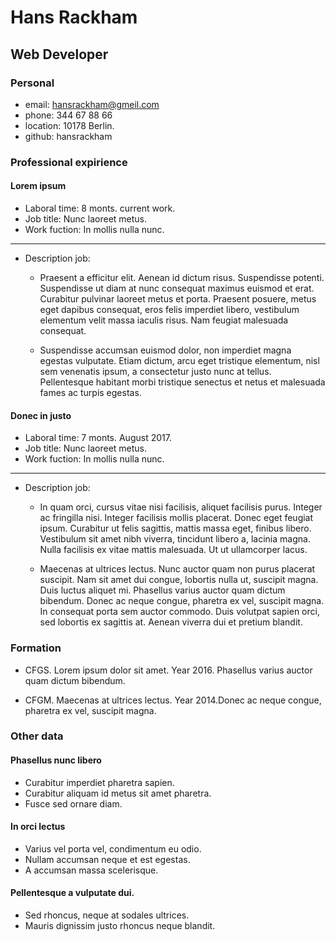 <div markdown="1" id="personal_brand" class="text">

# Hans Rackham

## Web Developer

</div>

<div markdown="1" id="personal_data" class="text">

### Personal

+ email: hansrackham@gmeil.com
+ phone: 344 67 88 66
+ location: 10178 Berlin.
+ github: hansrackham

</div>

<div markdown="1" id="expirience" class="text">

### Professional expirience

#### Lorem ipsum
+ Laboral time: 8 monts. current work.
+ Job title: Nunc laoreet metus.
+ Work fuction: In mollis nulla nunc.
-----

- Description job:
    - Praesent a efficitur elit. Aenean id dictum risus. Suspendisse potenti. Suspendisse ut diam at nunc consequat maximus euismod et erat. Curabitur pulvinar laoreet metus et porta. Praesent posuere, metus eget dapibus consequat, eros felis imperdiet libero, vestibulum elementum velit massa iaculis risus. Nam feugiat malesuada consequat.

    - Suspendisse accumsan euismod dolor, non imperdiet magna egestas vulputate. Etiam dictum, arcu eget tristique elementum, nisl sem venenatis ipsum, a consectetur justo nunc at tellus. Pellentesque habitant morbi tristique senectus et netus et malesuada fames ac turpis egestas. 


#### Donec in justo
+ Laboral time: 7 monts. August 2017.
+ Job title: Nunc laoreet metus.
+ Work fuction: In mollis nulla nunc.
-----

- Description job:
    - In quam orci, cursus vitae nisi facilisis, aliquet facilisis purus. Integer ac fringilla nisi. Integer facilisis mollis placerat. Donec eget feugiat ipsum. Curabitur ut felis sagittis, mattis massa eget, finibus libero. Vestibulum sit amet nibh viverra, tincidunt libero a, lacinia magna. Nulla facilisis ex vitae mattis malesuada. Ut ut ullamcorper lacus. 

    - Maecenas at ultrices lectus. Nunc auctor quam non purus placerat suscipit. Nam sit amet dui congue, lobortis nulla ut, suscipit magna. Duis luctus aliquet mi. Phasellus varius auctor quam dictum bibendum. Donec ac neque congue, pharetra ex vel, suscipit magna. In consequat porta sem auctor commodo. Duis volutpat sapien orci, sed lobortis ex sagittis at. Aenean viverra dui et pretium blandit.  

</div>

<div markdown="1" id="formation" class="text">

### Formation

+ CFGS. Lorem ipsum dolor sit amet. Year 2016. Phasellus varius auctor quam dictum bibendum.

+ CFGM. Maecenas at ultrices lectus. Year 2014.Donec ac neque congue, pharetra ex vel, suscipit magna.

</div>

<div markdown="1" id="others" class="text">

### Other data

#### Phasellus nunc libero
+ Curabitur imperdiet pharetra sapien.
+ Curabitur aliquam id metus sit amet pharetra. 
+ Fusce sed ornare diam. 

#### In orci lectus

+ Varius vel porta vel, condimentum eu odio. 
+ Nullam accumsan neque et est egestas. 
+ A accumsan massa scelerisque. 

#### Pellentesque a vulputate dui. 
+ Sed rhoncus, neque at sodales ultrices.
+ Mauris dignissim justo rhoncus neque blandit.
</div>